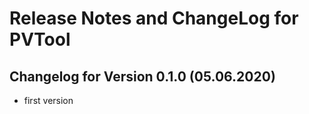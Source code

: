 Release Notes and ChangeLog for PVTool
======================================

Changelog for Version 0.1.0 (05.06.2020)
----------------------------------------

- first version
